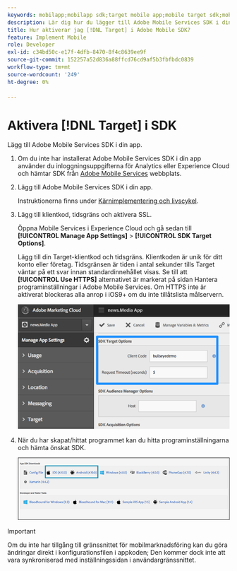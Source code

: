 ```yaml
---
keywords: mobilapp;mobilapp sdk;target mobile app;mobile target sdk;mobile app sdk;enable target in sdk
description: Lär dig hur du lägger till Adobe Mobile Services SDK i din mobilapp.
title: Hur aktiverar jag [!DNL Target] i Adobe Mobile SDK?
feature: Implement Mobile
role: Developer
exl-id: c34bd50c-e17f-4dfb-8470-8f4c8639ee9f
source-git-commit: 152257a52d836a88ffcd76cd9af5b3fbfbdc0839
workflow-type: tm+mt
source-wordcount: '249'
ht-degree: 0%

---
```


# Aktivera [!DNL Target] i SDK

Lägg till Adobe Mobile Services SDK i din app.

1. Om du inte har installerat Adobe Mobile Services SDK i din app använder du inloggningsuppgifterna för Analytics eller Experience Cloud och hämtar SDK från [Adobe Mobile Services](https://mobilemarketing.adobe.com/) webbplats.

1. Lägg till Adobe Mobile Services SDK i din app.

   Instruktionerna finns under [Kärnimplementering och livscykel](https://experienceleague.adobe.com/docs/mobile-services/ios/getting-started-ios/dev-qs.html).

1. Lägg till klientkod, tidsgräns och aktivera SSL.

   Öppna Mobile Services i Experience Cloud och gå sedan till **[!UICONTROL Manage App Settings]** > **[!UICONTROL SDK Target Options]**.

   Lägg till din Target-klientkod och tidsgräns. Klientkoden är unik för ditt konto eller företag. Tidsgränsen är tiden i antal sekunder tills Target väntar på ett svar innan standardinnehållet visas. Se till att **[!UICONTROL Use HTTPS]** alternativet är markerat på sidan Hantera programinställningar i Adobe Mobile Services. Om HTTPS inte är aktiverat blockeras alla anrop i iOS9+ om du inte tillåtslista målservern.

   ![](assets/mobile-clientcode.png)

1. När du har skapat/hittat programmet kan du hitta programinställningarna och hämta önskat SDK.

   ![](assets/download-sdk.png)

>[!IMPORTANT]
>
> Om du inte har tillgång till gränssnittet för mobilmarknadsföring kan du göra ändringar direkt i konfigurationsfilen i appkoden; Den kommer dock inte att vara synkroniserad med inställningssidan i användargränssnittet.

